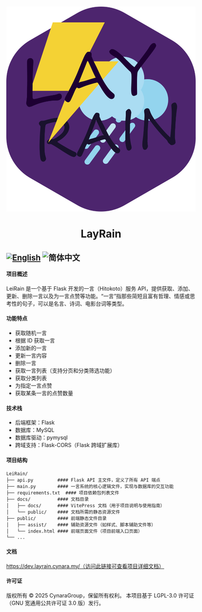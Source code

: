 ![LayRain](./public/assist/img/logo.svg)
# <center>LayRain</center>
[![English](https://img.shields.io/badge/English-informational?style=for-the-badge)](README.md)
![简体中文](https://img.shields.io/badge/简体中文-inactive?style=for-the-badge)
---
#### 项目概述
LeiRain 是一个基于 Flask 开发的一言（Hitokoto）服务 API，提供获取、添加、更新、删除一言以及为一言点赞等功能。“一言”指那些简短且富有哲理、情感或思考性的句子，可以是名言、诗词、电影台词等类型。

#### 功能特点
- 获取随机一言
- 根据 ID 获取一言
- 添加新的一言
- 更新一言内容
- 删除一言
- 获取一言列表（支持分页和分类筛选功能）
- 获取分类列表
- 为指定一言点赞
- 获取某条一言的点赞数量

#### 技术栈
- 后端框架：Flask
- 数据库：MySQL
- 数据库驱动：pymysql
- 跨域支持：Flask-CORS（Flask 跨域扩展库）

#### 项目结构
```
LeiRain/
├── api.py         #### Flask API 主文件，定义了所有 API 端点
├── main.py        #### 一言系统的核心逻辑文件，实现与数据库的交互功能
├── requirements.txt  #### 项目依赖包列表文件
├── docs/          #### 文档目录
│   ├── docs/      #### VitePress 文档（用于项目说明与使用指南）
│   └── public/    #### 文档所需的静态资源文件
├── public/        #### 前端静态文件目录
│   ├── assist/    #### 辅助资源文件（如样式、脚本辅助文件等）
│   └── index.html #### 前端页面文件（项目前端入口页面）
└── ...
```

#### 文档
https://dev.layrain.cynara.my/（访问此链接可查看项目详细文档）

#### 许可证
版权所有 © 2025 CynaraGroup，保留所有权利。
本项目基于 LGPL-3.0 许可证（GNU 宽通用公共许可证 3.0 版）发行。
